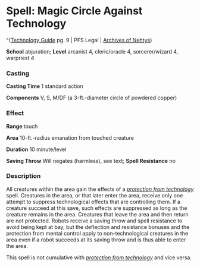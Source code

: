 # Spell: Magic Circle Against Technology

^([Technology Guide][ss-magic-circle-against-technology] pg. 9 | PFS Legal | [Archives of Nehtys][sn-magic-circle-against-technology])

**School** abjuration; **Level** arcanist 4, cleric/oracle 4, sorcerer/wizard 4, warpriest 4

### Casting

**Casting Time** 1 standard action  

**Components** V, S, M/DF (a 3-ft.-diameter circle of powdered copper)

### Effect

**Range** touch  

**Area** 10-ft.-radius emanation from touched creature  

**Duration** 10 minute/level  

**Saving Throw** Will negates (harmless), see text; **Spell Resistance** no

### Description

All creatures within the area gain the effects of a _[protection from technology]_ spell. Creatures in the area, or that later enter the area, receive only one attempt to suppress technological effects that are controlling them. If a creature succeed at this save, such effects are suppressed as long as the creature remains in the area. Creatures that leave the area and then return are not protected. Robots receive a saving throw and spell resistance to avoid being kept at bay, but the deflection and resistance bonuses and the protection from mental control apply to non-technological creatures in the area even if a robot succeeds at its saving throw and is thus able to enter the area.  

This spell is not cumulative with _[protection from technology]_ and vice versa.

[ss-magic-circle-against-technology]: http://paizo.com/products/btpy95d2
[sn-magic-circle-against-technology]: http://www.archivesofnethys.com/SpellDisplay.aspx?ItemName=Magic%20Circle%20Against%20Technology
[protection from technology]: http://www.archivesofnethys.com/SpellDisplay.aspx?ItemName=protection%20from%20technology